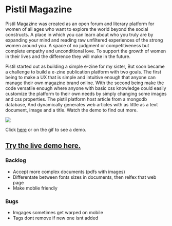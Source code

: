 # Pistil Magazine

Pistil Magazine was created as an open forum and literary platform for women of all ages who want to explore the world beyond the social constructs. A place in which you can learn about who you truly are by expanding your mind and reading raw unfiltered experiences of the strong women around you. A space of no judgment or competitiveness but complete empathy and unconditional love. To support the growth of women in their lives and the difference they will make in the future.


Pistil started out as building a simple e-zine for my sister, But soon became a challenge to build a e-zine publication platform with two goals. The first  being to make a UX that is simple and intuitive enough that anyone can manage their own magazine brand online. With the second being make the code versatile enough where anyone with basic css knowledge could easily customize the platform to their own needs by simply changing some images and css properties. The pistil platform host article from a mongodb database, And dynamically generates web articles with as little as a text document, image and a title. Watch the demo to find out more.


[![](/pistil.gif)](https://youtu.be/0GxS2499qEs)

Click [here](https://youtu.be/0GxS2499qEs) or on the gif to see a demo.

## [Try the live demo here.](https://pistil.herokuapp.com/)

### Backlog

- Accept more complex documents (pdfs with images)
- Differentate between fonts sizes in documents, then relfex that web page
- Make moblie friendly

### Bugs

- Imgages sometimes get warped on mobile
- Tags dont remove if new one isnt added


